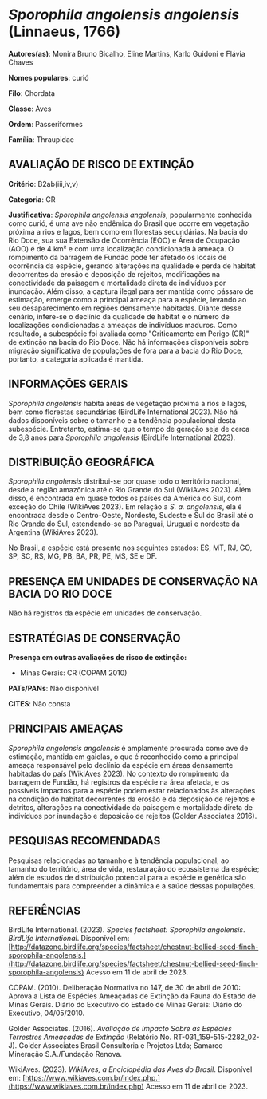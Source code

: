 # *Sporophila angolensis angolensis* (Linnaeus, 1766)

**Autores(as)**: Monira Bruno Bicalho, Eline Martins, Karlo Guidoni e Flávia Chaves

**Nomes populares**: curió

**Filo**: Chordata

**Classe**: Aves

**Ordem**: Passeriformes

**Família**: Thraupidae

## AVALIAÇÃO DE RISCO DE EXTINÇÃO

**Critério**: B2ab(iii,iv,v)

**Categoria**: CR

**Justificativa**: *Sporophila angolensis angolensis*, popularmente conhecida como curió, é uma ave não endêmica do Brasil que ocorre em vegetação próxima a rios e lagos, bem como em florestas secundárias. Na bacia do Rio Doce, sua sua Extensão de Ocorrência (EOO) e Área de Ocupação (AOO) é de 4 km² e com uma localização condicionada à ameaça. O rompimento da barragem de Fundão pode ter afetado os locais de ocorrência da espécie, gerando alterações na qualidade e perda de habitat decorrentes da erosão e deposição de rejeitos, modificações na conectividade da paisagem e mortalidade direta de indivíduos por inundação. Além disso, a captura ilegal para ser mantida como pássaro de estimação, emerge como a principal ameaça para a espécie, levando ao seu desaparecimento em regiões densamente habitadas. Diante desse cenário, infere-se o declínio da qualidade de habitat e o número de localizações condicionadas a ameaças de indivíduos
maduros. Como resultado, a subespécie foi avaliada como "Criticamente em Perigo (CR)" de extinção na bacia do Rio Doce. Não há informações disponíveis sobre migração significativa de populações de fora para a bacia do Rio Doce, portanto, a categoria aplicada é mantida.

## INFORMAÇÕES GERAIS

*Sporophila angolensis* habita áreas de vegetação próxima a rios e lagos, bem como florestas secundárias (BirdLife International 2023). Não há dados disponíveis sobre o tamanho e a tendência populacional desta subespécie. Entretanto, estima-se que o tempo de geração seja de cerca de 3,8 anos para *Sporophila angolensis* (BirdLife International 2023).

## DISTRIBUIÇÃO GEOGRÁFICA

*Sporophila angolensis* distribui-se por quase todo o território nacional, desde a região amazônica até o Rio Grande do Sul (WikiAves 2023). Além disso, é encontrada em quase todos os países da América do Sul, com exceção do Chile (WikiAves 2023). Em relação a *S. a.  angolensis*, ela é encontrada desde o Centro-Oeste, Nordeste, Sudeste e Sul do Brasil até o Rio Grande do Sul, estendendo-se ao Paraguai, Uruguai e nordeste da Argentina (WikiAves 2023).

No Brasil, a espécie está presente nos seguintes estados: ES, MT, RJ, GO, SP, SC, RS, MG, PB, BA, PR, PE, MS, SE e DF.

## PRESENÇA EM UNIDADES DE CONSERVAÇÃO NA BACIA DO RIO DOCE

Não há registros da espécie em unidades de conservação.

## ESTRATÉGIAS DE CONSERVAÇÃO

**Presença em outras avaliações de risco de extinção:**

-   Minas Gerais: CR (COPAM 2010)

**PATs/PANs**: Não disponível

**CITES**: Não consta

## PRINCIPAIS AMEAÇAS

*Sporophila angolensis angolensis* é amplamente procurada como ave de estimação, mantida em gaiolas, o que é reconhecido como a principal ameaça responsável pelo declínio da espécie em áreas densamente habitadas do país (WikiAves 2023). No contexto do rompimento da barragem de Fundão, há registros da espécie na área afetada, e os possíveis impactos para a espécie podem estar relacionados às alterações na condição do habitat decorrentes da erosão e da deposição de rejeitos e detritos, alterações na conectividade da paisagem e mortalidade direta de indivíduos por inundação e deposição de rejeitos (Golder Associates 2016).

## PESQUISAS RECOMENDADAS

Pesquisas relacionadas ao tamanho e à tendência populacional, ao tamanho do território, área de vida, restauração do ecossistema da espécie; além de estudos de distribuição potencial para a espécie e genética são fundamentais para compreender a dinâmica e a saúde dessas populações.

## REFERÊNCIAS

BirdLife International. (2023). *Species factsheet: Sporophila angolensis*. *BirdLife International*. Disponível em: [http://datazone.birdlife.org/species/factsheet/chestnut-bellied-seed-finch-sporophila-angolensis.](http://datazone.birdlife.org/species/factsheet/chestnut-bellied-seed-finch-sporophila-angolensis) Acesso em 11 de abril de 2023.

COPAM. (2010). Deliberação Normativa no 147, de 30 de abril de 2010: Aprova a Lista de Espécies Ameaçadas de Extinção da Fauna do Estado de Minas Gerais. Diário do Executivo do Estado de Minas Gerais: Diário do Executivo, 04/05/2010.

Golder Associates. (2016). *Avaliação de Impacto Sobre as Espécies Terrestres Ameaçadas de Extinção* (Relatório No.  RT-031_159-515-2282_02-J). Golder Associates Brasil Consultoria e Projetos Ltda; Samarco Mineração S.A./Fundação Renova.

WikiAves. (2023). *WikiAves, a Enciclopédia das Aves do Brasil*.  Disponível em: [https://www.wikiaves.com.br/index.php.](https://www.wikiaves.com.br/index.php) Acesso em 11 de abril de 2023.
